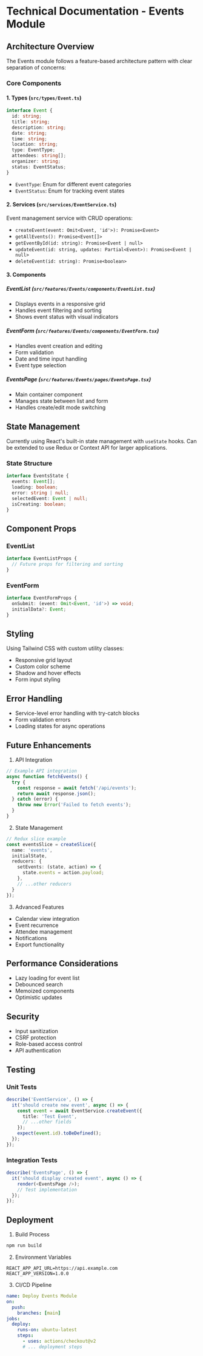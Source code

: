 # Technical Documentation - Events Module

## Architecture Overview

The Events module follows a feature-based architecture pattern with clear separation of concerns:

### Core Components

#### 1. Types (`src/types/Event.ts`)
```typescript
interface Event {
  id: string;
  title: string;
  description: string;
  date: string;
  time: string;
  location: string;
  type: EventType;
  attendees: string[];
  organizer: string;
  status: EventStatus;
}
```

- `EventType`: Enum for different event categories
- `EventStatus`: Enum for tracking event states

#### 2. Services (`src/services/EventService.ts`)

Event management service with CRUD operations:
- `createEvent(event: Omit<Event, 'id'>): Promise<Event>`
- `getAllEvents(): Promise<Event[]>`
- `getEventById(id: string): Promise<Event | null>`
- `updateEvent(id: string, updates: Partial<Event>): Promise<Event | null>`
- `deleteEvent(id: string): Promise<boolean>`

#### 3. Components

##### EventList (`src/features/Events/components/EventList.tsx`)
- Displays events in a responsive grid
- Handles event filtering and sorting
- Shows event status with visual indicators

##### EventForm (`src/features/Events/components/EventForm.tsx`)
- Handles event creation and editing
- Form validation
- Date and time input handling
- Event type selection

##### EventsPage (`src/features/Events/pages/EventsPage.tsx`)
- Main container component
- Manages state between list and form
- Handles create/edit mode switching

## State Management

Currently using React's built-in state management with `useState` hooks. Can be extended to use Redux or Context API for larger applications.

### State Structure
```typescript
interface EventsState {
  events: Event[];
  loading: boolean;
  error: string | null;
  selectedEvent: Event | null;
  isCreating: boolean;
}
```

## Component Props

### EventList
```typescript
interface EventListProps {
  // Future props for filtering and sorting
}
```

### EventForm
```typescript
interface EventFormProps {
  onSubmit: (event: Omit<Event, 'id'>) => void;
  initialData?: Event;
}
```

## Styling

Using Tailwind CSS with custom utility classes:
- Responsive grid layout
- Custom color scheme
- Shadow and hover effects
- Form input styling

## Error Handling

- Service-level error handling with try-catch blocks
- Form validation errors
- Loading states for async operations

## Future Enhancements

1. API Integration
```typescript
// Example API integration
async function fetchEvents() {
  try {
    const response = await fetch('/api/events');
    return await response.json();
  } catch (error) {
    throw new Error('Failed to fetch events');
  }
}
```

2. State Management
```typescript
// Redux slice example
const eventsSlice = createSlice({
  name: 'events',
  initialState,
  reducers: {
    setEvents: (state, action) => {
      state.events = action.payload;
    },
    // ...other reducers
  }
});
```

3. Advanced Features
- Calendar view integration
- Event recurrence
- Attendee management
- Notifications
- Export functionality

## Performance Considerations

- Lazy loading for event list
- Debounced search
- Memoized components
- Optimistic updates

## Security

- Input sanitization
- CSRF protection
- Role-based access control
- API authentication

## Testing

### Unit Tests
```typescript
describe('EventService', () => {
  it('should create new event', async () => {
    const event = await EventService.createEvent({
      title: 'Test Event',
      // ...other fields
    });
    expect(event.id).toBeDefined();
  });
});
```

### Integration Tests
```typescript
describe('EventsPage', () => {
  it('should display created event', async () => {
    render(<EventsPage />);
    // Test implementation
  });
});
```

## Deployment

1. Build Process
```bash
npm run build
```

2. Environment Variables
```env
REACT_APP_API_URL=https://api.example.com
REACT_APP_VERSION=1.0.0
```

3. CI/CD Pipeline
```yaml
name: Deploy Events Module
on:
  push:
    branches: [main]
jobs:
  deploy:
    runs-on: ubuntu-latest
    steps:
      - uses: actions/checkout@v2
      # ... deployment steps
```
